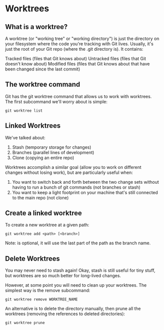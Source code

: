 # Worktrees

## What is a worktree?

A worktree (or "working tree" or "working directory") is just the directory on your filesystem where the code you're tracking with Git lives. Usually, it's just the root of your Git repo (where the .git directory is). It contains:

Tracked files (files that Git knows about)
Untracked files (files that Git doesn't know about)
Modified files (files that Git knows about that have been changed since the last commit)

## The worktree command

Git has the git worktree command that allows us to work with worktrees. The first subcommand we'll worry about is simple:

```shell
git worktree list
```

## Linked Worktrees

We've talked about:

1. Stash (temporary storage for changes)
2. Branches (parallel lines of development)
3. Clone (copying an entire repo)

Worktrees accomplish a similar goal (allow you to work on different changes without losing work), but are particularly useful when:

1. You want to switch back and forth between the two change sets without having to run a bunch of git commands (not branches or stash)
2. You want to keep a light footprint on your machine that's still connected to the main repo (not clone)

## Create a linked worktree

To create a new worktree at a given path:

```shell
git worktree add <path> [<branch>]
```

Note: <branch> is optional, it will use the last part of the path as the branch name.

## Delete Worktrees

You may never need to stash again! Okay, stash is still useful for tiny stuff, but worktrees are so much better for long-lived changes.

However, at some point you will need to clean up your worktrees. The simplest way is the remove subcommand:

```shell
git worktree remove WORKTREE_NAME
```

An alternative is to delete the directory manually, then prune all the worktrees (removing the references to deleted directories):

```shell
git worktree prune
```
